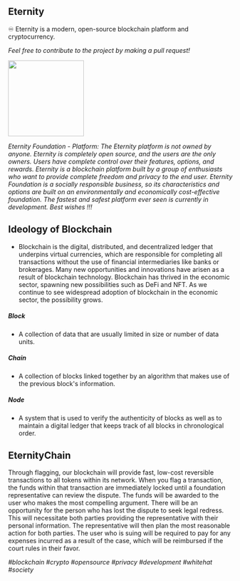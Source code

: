 ## Eternity
♾ Eternity is a modern, open-source blockchain platform and cryptocurrency.

*Feel free to contribute to the project by making a pull request!*

<p>
  <img src="https://github.com/antistereotip/Eternity/blob/main/eternity.png" width="170" />
</p>

*Eternity Foundation - Platform: The Eternity platform is not owned by anyone. Eternity is completely open source, and the users are the only owners. Users have complete control over their features, options, and rewards. Eternity is a blockchain platform built by a group of enthusiasts who want to provide complete freedom and privacy to the end user. Eternity Foundation is a socially responsible business, so its characteristics and options are built on an environmentally and economically cost-effective foundation. The fastest and safest platform ever seen is currently in development. Best wishes !!!* 

## Ideology of Blockchain

- Blockchain is the digital, distributed, and decentralized ledger that underpins virtual currencies, which are responsible for completing all transactions without the use of financial intermediaries like banks or brokerages. Many new opportunities and innovations have arisen as a result of blockchain technology. Blockchain has thrived in the economic sector, spawning new possibilities such as DeFi and NFT. As we continue to see widespread adoption of blockchain in the economic sector, the possibility grows.

##### Block
- A collection of data that are usually limited in size or number of data units.

##### Chain
- A collection of blocks linked together by an algorithm that makes use of the previous block's information.

##### Node
- A system that is used to verify the authenticity of blocks as well as to maintain a digital ledger that keeps track of all blocks in chronological order.


## EternityChain

Through flagging, our blockchain will provide fast, low-cost reversible transactions to all tokens within its network. When you flag a transaction, the funds within that transaction are immediately locked until a foundation representative can review the dispute. The funds will be awarded to the user who makes the most compelling argument. There will be an opportunity for the person who has lost the dispute to seek legal redress. This will necessitate both parties providing the representative with their personal information. The representative will then plan the most reasonable action for both parties. The user who is suing will be required to pay for any expenses incurred as a result of the case, which will be reimbursed if the court rules in their favor.


*#blockchain #crypto #opensource #privacy #development #whitehat #society*

